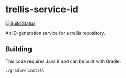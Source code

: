 # trellis-service-id

[![Build Status](https://travis-ci.org/acoburn/trellis-service-id.png?branch=master)](https://travis-ci.org/acoburn/trellis-service-id)

An ID-generation service for a trellis repository.

## Building

This code requires Java 8 and can be built with Gradle:

    ./gradlew install

